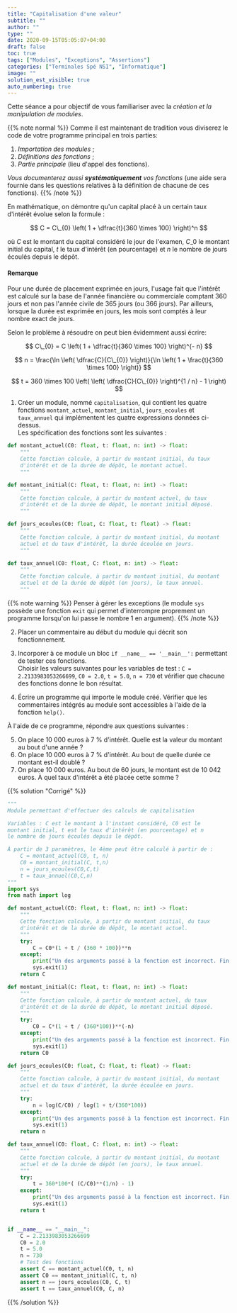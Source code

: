 ```yaml
---
title: "Capitalisation d'une valeur"
subtitle: ""
author: ""
type: ""
date: 2020-09-15T05:05:07+04:00
draft: false
toc: true
tags: ["Modules", "Exceptions", "Assertions"]
categories: ["Terminales Spé NSI", "Informatique"]
image: ""
solution_est_visible: true
auto_numbering: true
---
```

Cette séance a pour objectif de vous familiariser avec la *création et la
manipulation de modules*.

{{% note normal %}}
Comme il est maintenant de tradition vous diviserez le code de votre programme
principal en trois parties:

1. *Importation des modules*&nbsp;;
1. *Définitions des fonctions*&nbsp;;
1. *Partie principale*  (lieu d'appel des fonctions).

*Vous documenterez aussi **systématiquement**  vos fonctions*  (une aide sera
fournie dans les questions relatives à la définition de chacune de ces
fonctions).
{{% /note %}}

En mathématique, on démontre qu'un capital placé à un certain taux
d'intérêt évolue selon la formule&nbsp;:

$$
C = C\_{0}  \left( 1 + \dfrac{t}{360 \times 100} \right)^n
$$

où $C$ est le montant du capital considéré le jour de l'examen, $C\_{0}$ le
montant initial du capital, $t$ le taux d'intérêt (en pourcentage) et $n$ le
nombre de jours écoulés depuis le dépôt.

#### Remarque

Pour une durée de placement exprimée en jours, l'usage fait que l'intérêt est calculé sur la base de l'année financière ou commerciale comptant 360 jours et non pas l'année civile de 365 jours (ou 366 jours). Par ailleurs, lorsque la durée est exprimée en jours, les mois sont comptés à leur nombre exact de jours.

Selon le problème à résoudre on peut bien évidemment aussi écrire:

$$
C\_{0} = C \left( 1 + \dfrac{t}{360 \times 100} \right)^{- n}
$$

$$
  n = \frac{\ln \left( \dfrac{C}{C\_{0}} \right)}{\ln \left( 1 + \frac{t}{360
  \times 100} \right)}
$$

$$
  t = 360 \times 100 \left( \left( \dfrac{C}{C\_{0}} \right)^{1 / n} - 1
  \right)
$$

1. Créer un module, nommé `capitalisation`, qui contient les quatre
   fonctions `montant_actuel`, `montant_initial`,
   `jours_ecoules` et `taux_annuel` qui implémentent les quatre
   expressions données ci-dessus.  
   Les spécification des fonctions sont les suivantes&nbsp;:

```python
def montant_actuel(C0: float, t: float, n: int) -> float:
    """
    Cette fonction calcule, à partir du montant initial, du taux
    d'intérêt et de la durée de dépôt, le montant actuel.
    """
```

```python
def montant_initial(C: float, t: float, n: int) -> float:
    """
    Cette fonction calcule, à partir du montant actuel, du taux
    d'intérêt et de la durée de dépôt, le montant initial déposé.
    """
```

```python
def jours_ecoules(C0: float, C: float, t: float) -> float:
    """
    Cette fonction calcule, à partir du montant initial, du montant
    actuel et du taux d'intérêt, la durée écoulée en jours.
    """
```

```python
def taux_annuel(C0: float, C: float, n: int) -> float:
    """
    Cette fonction calcule, à partir du montant initial, du montant
    actuel et de la durée de dépôt (en jours), le taux annuel.
    """
```

{{% note warning %}}
Penser à gérer les exceptions (le module `sys` possède une fonction `exit`
qui permet d'interrompre proprement un programme lorsqu'on lui passe le
nombre 1 en argument).
{{% /note %}}

2. Placer un commentaire au début du module qui décrit son fonctionnement.

3. Incorporer à ce module un bloc `if __name__ == '__main__':` permettant de
   tester ces fonctions.  
    Choisir les valeurs suivantes pour les variables de test&nbsp;: `C = 2.2133983053266699`,
   `C0 = 2.0`, `t = 5.0`, `n = 730` et vérifier que chacune des fonctions
   donne le bon résultat.

4. Écrire un programme qui importe le module créé.
    Vérifier que les
   commentaires intégrés au module sont accessibles à l'aide de la fonction
   `help()`.

À l'aide de ce programme, répondre aux questions suivantes&nbsp;:

5. On place 10 000 euros à 7&nbsp;% d'intérêt. Quelle est la valeur du montant au
    bout d'une année&nbsp;?
6. On place 10 000 euros à 7&nbsp;% d'intérêt. Au bout de quelle durée ce
    montant est-il doublé&nbsp;?
7. On place 10&nbsp;000 euros. Au bout de 60 jours, le montant est de 10&nbsp;042 euros.
    À quel taux d'intérêt a été placée cette somme&nbsp;?

{{% solution "Corrigé" %}}

```python
"""
Module permettant d'effectuer des calculs de capitalisation

Variables : C est le montant à l'instant considéré, C0 est le
montant initial, t est le taux d'intérêt (en pourcentage) et n
le nombre de jours écoulés depuis le dépôt.

À partir de 3 paramètres, le 4ème peut être calculé à partir de :
    C = montant_actuel(C0, t, n)
    C0 = montant_initial(C, t,n)
    n = jours_ecoules(C0,C,t)
    t = taux_annuel(C0,C,n)
"""
import sys
from math import log

def montant_actuel(C0: float, t: float, n: int) -> float:
    """
    Cette fonction calcule, à partir du montant initial, du taux
    d'intérêt et de la durée de dépôt, le montant actuel.
    """
    try:
        C = C0*(1 + t / (360 * 100))**n
    except:
        print("Un des arguments passé à la fonction est incorrect. Fin du programme.")
        sys.exit(1)
    return C

def montant_initial(C: float, t: float, n: int) -> float:
    """
    Cette fonction calcule, à partir du montant actuel, du taux
    d'intérêt et de la durée de dépôt, le montant initial déposé.
    """
    try:
        C0 = C*(1 + t / (360*100))**(-n)
    except:
        print("Un des arguments passé à la fonction est incorrect. Fin du programme.")
        sys.exit(1)
    return C0

def jours_ecoules(C0: float, C: float, t: float) -> float:
    """
    Cette fonction calcule, à partir du montant initial, du montant
    actuel et du taux d'intérêt, la durée écoulée en jours.
    """
    try:
        n = log(C/C0) / log(1 + t/(360*100))
    except:
        print("Un des arguments passé à la fonction est incorrect. Fin du programme.")
        sys.exit(1)
    return n

def taux_annuel(C0: float, C: float, n: int) -> float:
    """
    Cette fonction calcule, à partir du montant initial, du montant
    actuel et de la durée de dépôt (en jours), le taux annuel.
    """
    try:
        t = 360*100*( (C/C0)**(1/n) - 1)
    except:
        print("Un des arguments passé à la fonction est incorrect. Fin du programme.")
        sys.exit(1)
    return t


if __name__ == "__main__":
    C = 2.2133983053266699
    C0 = 2.0
    t = 5.0
    n = 730
    # Test des fonctions
    assert C == montant_actuel(C0, t, n)
    assert C0 == montant_initial(C, t, n)
    assert n == jours_ecoules(C0, C, t)
    assert t == taux_annuel(C0, C, n)
```

{{% /solution %}}
